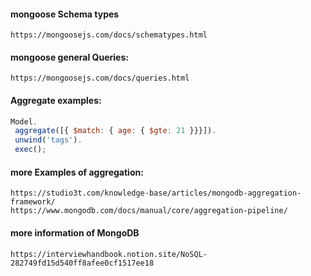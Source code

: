 #### mongoose Schema types
    https://mongoosejs.com/docs/schematypes.html

#### mongoose general Queries:
    https://mongoosejs.com/docs/queries.html


#### Aggregate examples:
 ```javascript
 Model.
  aggregate([{ $match: { age: { $gte: 21 }}}]).
  unwind('tags').
  exec();
```


#### more Examples of aggregation:
    https://studio3t.com/knowledge-base/articles/mongodb-aggregation-framework/
    https://www.mongodb.com/docs/manual/core/aggregation-pipeline/



#### more information of MongoDB
    https://interviewhandbook.notion.site/NoSQL-282749fd15d540ff8afee0cf1517ee18